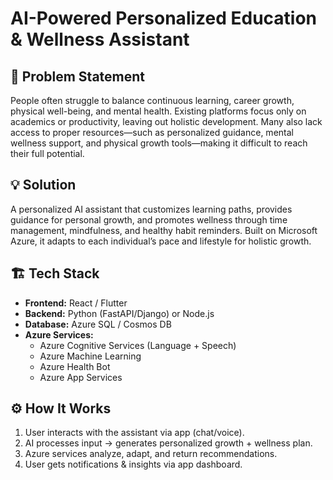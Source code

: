 # AI-Powered Personalized Education & Wellness Assistant  

## 🚩 Problem Statement  
People often struggle to balance continuous learning, career growth, physical well-being, and mental health. Existing platforms focus only on academics or productivity, leaving out holistic development. Many also lack access to proper resources—such as personalized guidance, mental wellness support, and physical growth tools—making it difficult to reach their full potential.  

## 💡 Solution  
A personalized AI assistant that customizes learning paths, provides guidance for personal growth, and promotes wellness through time management, mindfulness, and healthy habit reminders. Built on Microsoft Azure, it adapts to each individual’s pace and lifestyle for holistic growth.  

## 🏗 Tech Stack  
- **Frontend:** React / Flutter  
- **Backend:** Python (FastAPI/Django) or Node.js  
- **Database:** Azure SQL / Cosmos DB  
- **Azure Services:**  
  - Azure Cognitive Services (Language + Speech)  
  - Azure Machine Learning  
  - Azure Health Bot  
  - Azure App Services  

## ⚙️ How It Works  
1. User interacts with the assistant via app (chat/voice).  
2. AI processes input → generates personalized growth + wellness plan.  
3. Azure services analyze, adapt, and return recommendations.  
4. User gets notifications & insights via app dashboard.  
